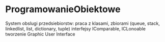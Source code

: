 # ProgramowanieObiektowe
System obslugi przedsiebiorstw:
praca z klasami, zbiorami (queue, stack, linkedlist, list, dictionary, tuple)
interfejsy IComparable, ICLonoable
tworzenie Graphic User Interface
